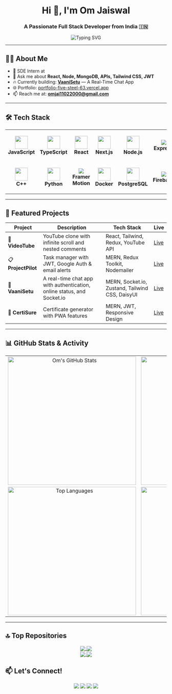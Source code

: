 <h1 align="center">Hi 👋, I'm Om Jaiswal</h1>
<h3 align="center">A Passionate Full Stack Developer from India 🇮🇳</h3>

<p align="center">
  <img src="https://readme-typing-svg.demolab.com?font=Fira+Code&duration=3000&pause=1000&center=true&width=435&lines=Full+Stack+MERN+Developer;React+%7C+Node+%7C+MongoDB+%7C+JWT;DSA+Lover+on+Leetcode;Always+learning+new+things" alt="Typing SVG" />
</p>

---

## 🧑‍💻 About Me

- 💼 SDE Intern at  
- 💬 Ask me about **React, Node, MongoDB, APIs, Tailwind CSS, JWT**  
- 🔥 Currently building: **[VaaniSetu](https://github.com/omjaiswal45)** — A Real-Time Chat App  
- 🌐 Portfolio: [portfolio-five-steel-63.vercel.app](https://portfolio-five-steel-63.vercel.app/)  
- 📫 Reach me at: **omjai11022000@gmail.com**

---

## 🛠️ Tech Stack

<table align="center">
  <tr>
    <td align="center" width="110" height="100">
      <img src="https://cdn.jsdelivr.net/gh/devicons/devicon/icons/javascript/javascript-original.svg" width="40"/><br/><b>JavaScript</b>
    </td>
    <td align="center" width="110" height="100">
      <img src="https://cdn.jsdelivr.net/gh/devicons/devicon/icons/typescript/typescript-original.svg" width="40"/><br/><b>TypeScript</b>
    </td>
    <td align="center" width="110" height="100">
      <img src="https://cdn.jsdelivr.net/gh/devicons/devicon/icons/react/react-original.svg" width="40"/><br/><b>React</b>
    </td>
    <td align="center" width="110" height="100">
      <img src="https://cdn.jsdelivr.net/gh/devicons/devicon/icons/nextjs/nextjs-original.svg" width="40"/><br/><b>Next.js</b>
    </td>
    <td align="center" width="110" height="100">
      <img src="https://cdn.jsdelivr.net/gh/devicons/devicon/icons/nodejs/nodejs-original.svg" width="40"/><br/><b>Node.js</b>
    </td>
    <td align="center" width="110" height="100">
      <img src="https://img.shields.io/badge/Express.js-grey?style=flat-square&logo=express&logoColor=white" /><br/><b>Express</b>
    </td>
    <td align="center" width="110" height="100">
      <img src="https://cdn.jsdelivr.net/gh/devicons/devicon/icons/mongodb/mongodb-original.svg" width="40"/><br/><b>MongoDB</b>
    </td>
    <td align="center" width="110" height="100">
      <img src="https://img.shields.io/badge/Tailwind_CSS-38B2AC?style=flat-square&logo=tailwind-css&logoColor=white" /><br/><b>Tailwind</b>
    </td>
  </tr>
  <tr>
    <td align="center" width="110" height="100">
      <img src="https://cdn.jsdelivr.net/gh/devicons/devicon/icons/cplusplus/cplusplus-original.svg" width="40"/><br/><b>C++</b>
    </td>
    <td align="center" width="110" height="100">
      <img src="https://cdn.jsdelivr.net/gh/devicons/devicon/icons/python/python-original.svg" width="40"/><br/><b>Python</b>
    </td>
    <td align="center" width="110" height="100">
      <img src="https://img.shields.io/badge/Framer_Motion-EF5CFF?style=flat-square&logo=framer&logoColor=white" /><br/><b>Framer Motion</b>
    </td>
    <td align="center" width="110" height="100">
      <img src="https://cdn.jsdelivr.net/gh/devicons/devicon/icons/docker/docker-original.svg" width="40"/><br/><b>Docker</b>
    </td>
    <td align="center" width="110" height="100">
      <img src="https://cdn.jsdelivr.net/gh/devicons/devicon/icons/postgresql/postgresql-original.svg" width="40"/><br/><b>PostgreSQL</b>
    </td>
    <td align="center" width="110" height="100">
      <img src="https://img.shields.io/badge/Firebase-ffca28?style=flat-square&logo=firebase&logoColor=black" /><br/><b>Firebase</b>
    </td>
    <td align="center" width="110" height="100">
      <img src="https://cdn.jsdelivr.net/gh/devicons/devicon/icons/github/github-original.svg" width="40"/><br/><b>GitHub</b>
    </td>
    <td align="center" width="110" height="100">
      <img src="https://img.shields.io/badge/Postman-orange?style=flat-square&logo=postman&logoColor=white" /><br/><b>Postman</b>
    </td>
  </tr>
</table>

---

## 🌟 Featured Projects

| Project | Description | Tech Stack | Live |
|--------|-------------|------------|------|
| 🎥 **VideoTube** | YouTube clone with infinite scroll and nested comments | React, Tailwind, Redux, YouTube API | [Live](https://video-tube-orpin.vercel.app/) |
| 📋 **ProjectPilot** | Task manager with JWT, Google Auth & email alerts | MERN, Redux Toolkit, Nodemailer | [Live](https://project-pilot-om-jaiswals-projects-56697ee4.vercel.app/) |
| 💬 **VaaniSetu** | A real-time chat app with authentication, online status, and Socket.io | MERN, Socket.io, Zustand, Tailwind CSS, DaisyUI | [Live](https://chat-app-qjn5.onrender.com/) |
| 📄 **CertiSure** | Certificate generator with PWA features | MERN, JWT, Responsive Design | [Live](https://certisure.vercel.app/) |

---

## 📊 GitHub Stats & Activity

<table align="center">
  <tr>
    <td align="center">
      <img src="https://github-readme-stats.vercel.app/api?username=omjaiswal45&show_icons=true&theme=radical" width="400" alt="Om's GitHub Stats" />
    </td>
    <td align="center">
      <img src="https://streak-stats.demolab.com?user=omjaiswal45&theme=radical&hide_border=true" width="400" alt="GitHub Streak" />
    </td>
  </tr>
  <tr>
    <td align="center">
      <img src="https://github-readme-stats.vercel.app/api/top-langs/?username=omjaiswal45&layout=compact&theme=radical" width="400" alt="Top Languages" />
    </td>
    <td align="center">
      <img src="https://github-readme-activity-graph.vercel.app/graph?username=omjaiswal45&theme=tokyo-night" width="400" alt="GitHub Activity Graph" />
    </td>
  </tr>
</table>

---

## 🔝 Top Repositories

<div align="center">

<a href="https://github.com/omjaiswal45/VaaniSetu" target="_blank">
  <img align="center" src="https://github-readme-stats.vercel.app/api/pin/?username=omjaiswal45&repo=VaaniSetu&theme=radical" />
</a>

<a href="https://github.com/omjaiswal45/VideoTube" target="_blank">
  <img align="center" src="https://github-readme-stats.vercel.app/api/pin/?username=omjaiswal45&repo=VideoTube&theme=radical" />
</a>

<br/>

<a href="https://github.com/omjaiswal45/ProjectPilot" target="_blank">
  <img align="center" src="https://github-readme-stats.vercel.app/api/pin/?username=omjaiswal45&repo=ProjectPilot&theme=radical" />
</a>

<a href="https://github.com/omjaiswal45/CertiSure" target="_blank">
  <img align="center" src="https://github-readme-stats.vercel.app/api/pin/?username=omjaiswal45&repo=CertiSure&theme=radical" />
</a>

</div>

## 📫 Let's Connect!

<p align="center">
  <a href="https://www.linkedin.com/in/omjaiswal45/"><img src="https://img.shields.io/badge/-LinkedIn-blue?style=flat-square&logo=linkedin"/></a>
  <a href="https://github.com/omjaiswal45"><img src="https://img.shields.io/badge/-GitHub-black?style=flat-square&logo=github"/></a>
  <a href="https://leetcode.com/u/jaiswal45/"><img src="https://img.shields.io/badge/-LeetCode-orange?style=flat-square&logo=leetcode"/></a>
  <a href="mailto:omjai11022000@gmail.com"><img src="https://img.shields.io/badge/-Gmail-red?style=flat-square&logo=gmail"/></a>
</p>


